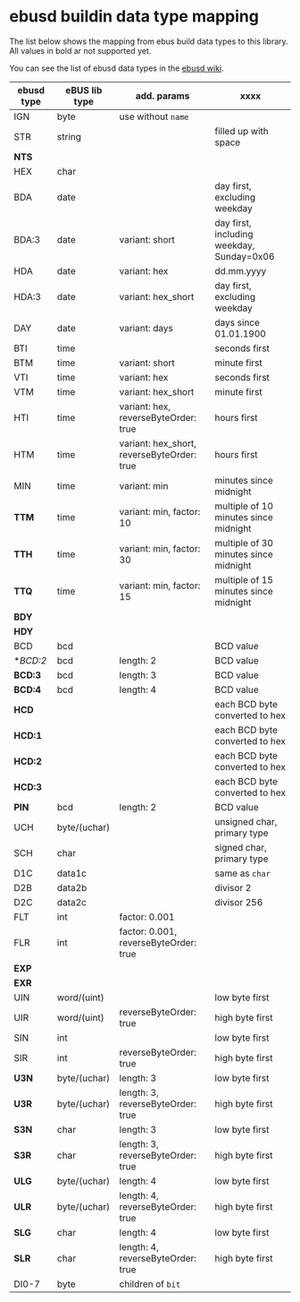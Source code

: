 # ebusd buildin data type mapping

The list below shows the mapping from ebus build data types to this library. All
values in bold ar not supported yet.

You can see the list of ebusd data types in the 
[ebusd wiki](https://github.com/john30/ebusd/wiki/4.3.-Builtin-data-types).

ebusd type | eBUS lib type | add. params | xxxx
--- | --- | --- | --- 
IGN | byte | use without ``name``
STR | string | | filled up with space
**NTS** | | | | filled up with 0x00
HEX | char
BDA | date | | day first, excluding weekday
BDA:3 | date | variant: short | day first, including weekday, Sunday=0x06
HDA   | date | variant: hex | dd.mm.yyyy | day first, including weekday, Sunday=0x07
HDA:3 | date | variant: hex_short | day first, excluding weekday
DAY   | date | variant: days | days since 01.01.1900
BTI | time | | seconds first
BTM | time | variant: short | minute first
VTI | time | variant: hex | seconds first
VTM | time | variant: hex_short | minute first
HTI | time | variant: hex, reverseByteOrder: true | hours first
HTM | time | variant: hex_short, reverseByteOrder: true | hours first
MIN | time | variant: min | minutes since midnight
**TTM** | time | variant: min, factor: 10 | multiple of 10 minutes since midnight
**TTH** | time | variant: min, factor: 30 | multiple of 30 minutes since midnight
**TTQ** | time | variant: min, factor: 15 | multiple of 15 minutes since midnight
**BDY** | | | | Weekday, Sunday=0x06
**HDY** | | | | Weekday, Sunday=0x07
BCD | bcd | | BCD value
**BCD:2* | bcd | length: 2 | BCD value
**BCD:3** | bcd | length: 3 | BCD value
**BCD:4** | bcd | length: 4 | BCD value
**HCD** |||each BCD byte converted to hex
**HCD:1** |||each BCD byte converted to hex
**HCD:2** |||each BCD byte converted to hex
**HCD:3** |||each BCD byte converted to hex
**PIN** | bcd | length: 2 | BCD value
UCH | byte/(uchar) | | unsigned char, primary type 
SCH | char | | signed char, primary type 
D1C | data1c | | same as ``char``
D2B | data2b | | divisor 2
D2C | data2c | | divisor 256
FLT | int | factor: 0.001
FLR | int | factor: 0.001, reverseByteOrder: true
**EXP** | |
**EXR** | |
UIN | word/(uint) | | low byte first
UIR | word/(uint) | reverseByteOrder: true | high byte first
SIN | int | | low byte first
SIR | int | reverseByteOrder: true | high byte first
**U3N** | byte/(uchar) | length: 3 | low byte first
**U3R** | byte/(uchar) | length: 3, reverseByteOrder: true | high byte first
**S3N** | char | length: 3 | low byte first
**S3R** | char | length: 3, reverseByteOrder: true | high byte first
**ULG** | byte/(uchar) | length: 4 | low byte first
**ULR** | byte/(uchar) | length: 4, reverseByteOrder: true | high byte first
**SLG** | char | length: 4 | low byte first
**SLR** | char | length: 4, reverseByteOrder: true | high byte first
DI0-7 | byte | children of ``bit``
